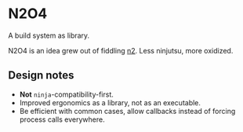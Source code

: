# N2O4

A build system as library.

N2O4 is an idea grew out of fiddling [n2](https://github.com/emvar/n2).
Less ninjutsu, more oxidized.

## Design notes

- **Not** `ninja`-compatibility-first.
- Improved ergonomics as a library, not as an executable.
- Be efficient with common cases, allow callbacks instead of forcing process calls everywhere.
